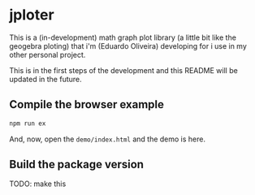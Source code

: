 # jploter

This is a (in-development) math graph plot library (a little bit like the geogebra ploting) that i'm (Eduardo Oliveira) developing for i use in my other personal project.

This is in the first steps of the development and this README will be updated in the future.

## Compile the browser example

```bash
npm run ex
```

And, now, open the `demo/index.html` and the demo is here.

## Build the package version

TODO: make this
